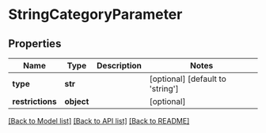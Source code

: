 # StringCategoryParameter

## Properties
Name | Type | Description | Notes
------------ | ------------- | ------------- | -------------
**type** | **str** |  | [optional] [default to 'string']
**restrictions** | **object** |  | [optional] 

[[Back to Model list]](../README.md#documentation-for-models) [[Back to API list]](../README.md#documentation-for-api-endpoints) [[Back to README]](../README.md)


